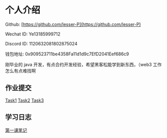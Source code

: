 # 个人介绍

Github: [https://github.com/lesser-P](https://github.com/lesser-P)

Wechat ID: Ye13185999712

Discord ID: 1120632081802875024

钱包地址: 0x909523711be4358Fa11d1d9c7EfD2041Eef686c9

刚毕业的 java 开发，有点合约开发经验，希望黑客松能学到新东西，（web3 工作怎么有点难找啊

## 作业提交

[Task1](/members/lesser-P/task1/Task.md#task-1)
[Task2](/members/lesser-P/task2/Task.md#task-1)
[Task3](/members/lesser-P/task3/Task.md#task-1)

## 学习日志

[第一课笔记](journal/1.md)
